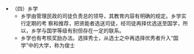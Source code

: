 - （四）乡学
	- 乡学由管理民政的司徒负责总的领导，其教育内容有明确的规定。乡学实行定期的考
	  察和推荐，把贤能者选送司徒，经司徒再择优选送至国学，所以，乡学与国学等级有别但存在一定的联系。
	- 乡学也有考核奖励办法。选择秀士，从选士之中再选择优秀者升入“国学”中的大学，称为俊士
